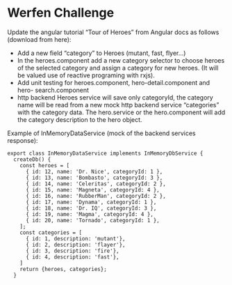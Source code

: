 
# Werfen Challenge

Update the angular tutorial “Tour of Heroes” from Angular docs as follows (download from here):
- Add a new field “category” to Heroes (mutant, fast, flyer...)
- In the heroes.component add a new category selector to choose heroes of the selected category and assign a category for new heroes. (It will be valued use of reactive programing with rxjs).
- Add unit testing for heroes.component, hero-detail.component and hero- search.component
- http backend Heroes service will save only categoryId, the category name will be read from a new mock http backend service “categories” with the category data. The hero.service or the hero.component will add the category description to the hero object.

Example of InMemoryDataService (mock of the backend services response):

```
export class InMemoryDataService implements InMemoryDbService {
  createDb() {
    const heroes = [
      { id: 12, name: 'Dr. Nice', categoryId: 1 },
      { id: 13, name: 'Bombasto', categoryId: 3 },
      { id: 14, name: 'Celeritas', categoryId: 2 },
      { id: 15, name: 'Magneta', categoryId: 4 },
      { id: 16, name: 'RubberMan', categoryId: 2 },
      { id: 17, name: 'Dynama', categoryId: 1 },
      { id: 18, name: 'Dr. IQ', categoryId: 3 },
      { id: 19, name: 'Magma', categoryId: 4 },
      { id: 20, name: 'Tornado', categoryId: 1 },
    ];
    const categories = [
      { id: 1, description: 'mutant'},
      { id: 2, description: 'flayer'},
      { id: 3, description: 'fire'},
      { id: 4, description: 'fast'},
    ]
    return {heroes, categories};
  }
```


